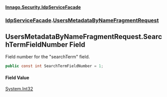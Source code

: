 #### [Innago\.Security\.IdpServiceFacade](../../index.md 'index')
### [IdpServiceFacade](../index.md 'IdpServiceFacade').[UsersMetadataByNameFragmentRequest](index.md 'IdpServiceFacade\.UsersMetadataByNameFragmentRequest')

## UsersMetadataByNameFragmentRequest\.SearchTermFieldNumber Field

Field number for the "searchTerm" field\.

```csharp
public const int SearchTermFieldNumber = 1;
```

#### Field Value
[System\.Int32](https://learn.microsoft.com/en-us/dotnet/api/system.int32 'System\.Int32')